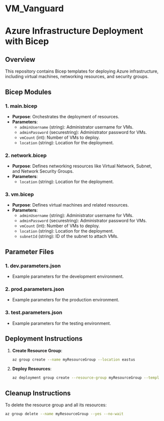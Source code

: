 # VM_Vanguard
# Azure Infrastructure Deployment with Bicep

## Overview
This repository contains Bicep templates for deploying Azure infrastructure, including virtual machines, networking resources, and security groups.

## Bicep Modules

### 1. main.bicep
- **Purpose**: Orchestrates the deployment of resources.
- **Parameters**:
  - `adminUsername` (string): Administrator username for VMs.
  - `adminPassword` (securestring): Administrator password for VMs.
  - `vmCount` (int): Number of VMs to deploy.
  - `location` (string): Location for the deployment.

### 2. network.bicep
- **Purpose**: Defines networking resources like Virtual Network, Subnet, and Network Security Groups.
- **Parameters**:
  - `location` (string): Location for the deployment.

### 3. vm.bicep
- **Purpose**: Defines virtual machines and related resources.
- **Parameters**:
  - `adminUsername` (string): Administrator username for VMs.
  - `adminPassword` (securestring): Administrator password for VMs.
  - `vmCount` (int): Number of VMs to deploy.
  - `location` (string): Location for the deployment.
  - `subnetId` (string): ID of the subnet to attach VMs.

## Parameter Files

### 1. dev.parameters.json
- Example parameters for the development environment.

### 2. prod.parameters.json
- Example parameters for the production environment.

### 3. test.parameters.json
- Example parameters for the testing environment.

## Deployment Instructions
1. **Create Resource Group**:
    ```bash
    az group create --name myResourceGroup --location eastus
    ```

2. **Deploy Resources**:
    ```bash
    az deployment group create --resource-group myResourceGroup --template-file main.bicep --parameters @dev.parameters.json
    ```

## Cleanup Instructions
To delete the resource group and all its resources:
```bash
az group delete --name myResourceGroup --yes --no-wait
